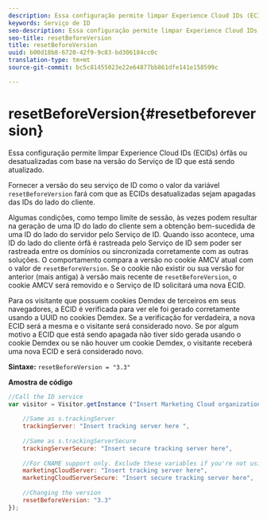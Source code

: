 ```yaml
---
description: Essa configuração permite limpar Experience Cloud IDs (ECIDs) órfãs ou desatualizadas com base na versão do Serviço de ID que está sendo atualizado.
keywords: Serviço de ID
seo-description: Essa configuração permite limpar Experience Cloud IDs (ECIDs) órfãs ou desatualizadas com base na versão do Serviço de ID que está sendo atualizado.
seo-title: resetBeforeVersion
title: resetBeforeVersion
uuid: b00d18b8-6720-42f9-9c83-bd306184cc0c
translation-type: tm+mt
source-git-commit: bc5c81455023e22e64877bb861dfe141e158599c

---
```



# resetBeforeVersion{#resetbeforeversion}

Essa configuração permite limpar Experience Cloud IDs (ECIDs) órfãs ou desatualizadas com base na versão do Serviço de ID que está sendo atualizado.

Fornecer a versão do seu serviço de ID como o valor da variável `resetBeforeVersion` fará com que as ECIDs desatualizadas sejam apagadas das IDs do lado do cliente.

Algumas condições, como tempo limite de sessão, às vezes podem resultar na geração de uma ID do lado do cliente sem a obtenção bem-sucedida de uma ID do lado do servidor pelo Serviço de ID. Quando isso acontece, uma ID do lado do cliente órfã é rastreada pelo Serviço de ID sem poder ser rastreada entre os domínios ou sincronizada corretamente com as outras soluções. O comportamento compara a versão no cookie AMCV atual com o valor de `resetBeforeVersion`. Se o cookie não existir ou sua versão for anterior (mais antiga) à versão mais recente de `resetBeforeVersion`, o cookie AMCV será removido e o Serviço de ID solicitará uma nova ECID.

Para os visitante que possuem cookies Demdex de terceiros em seus navegadores, a ECID é verificada para ver ele foi gerado corretamente usando a UUID no cookies Demdex. Se a verificação for verdadeira, a nova ECID será a mesma e o visitante será considerado novo. Se por algum motivo a ECID que está sendo apagada não tiver sido gerada usando o cookie Demdex ou se não houver um cookie Demdex, o visitante receberá uma nova ECID e será considerado novo.

**Sintaxe:** `resetBeforeVersion = "3.3"`

**Amostra de código**

```js
//Call the ID service 
var visitor = Visitor.getInstance ("Insert Marketing Cloud organization ID here", { 
  
    //Same as s.trackingServer 
    trackingServer: "Insert tracking server here ", 
  
    //Same as s.trackingServerSecure 
    trackingServerSecure: "Insert secure tracking server here", 
  
    //For CNAME support only. Exclude these variables if you're not using CNAME 
    marketingCloudServer: "Insert tracking server here", 
    marketingCloudServerSecure: "Insert secure tracking server here", 
  
    //Changing the version 
    resetBeforeVersion: "3.3" 
});
```

